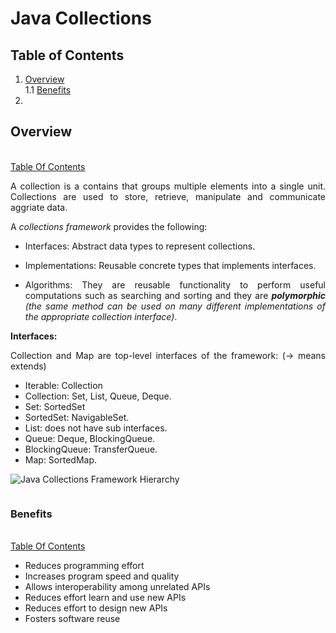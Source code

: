 # **Java Collections**

<div style="text-align: justify">

## **Table of Contents**

1. [Overview](#overview) </br> 
   1.1 [Benefits](#benefits) </br> 
2. 


## **Overview**

</br> [Table Of Contents](#table-of-contents) </br>

A collection is a contains that groups multiple elements into a single unit. Collections are used to store, retrieve, manipulate and communicate aggriate data.

A *collections framework* provides the following:

- Interfaces: Abstract data types to represent collections.

- Implementations: Reusable concrete types that implements interfaces.

- Algorithms: They are reusable functionality to perform useful computations such as searching and sorting and they are ***polymorphic** (the same method can be used on many different implementations of the appropriate collection interface)*.

**Interfaces:**

Collection and Map are top-level interfaces of the framework: (-> means extends)

- Iterable: Collection
- Collection: Set, List, Queue, Deque.
- Set: SortedSet
- SortedSet: NavigableSet.
- List: does not have sub interfaces.
- Queue: Deque, BlockingQueue.
- BlockingQueue: TransferQueue.
- Map: SortedMap.

![Java Collections Framework Hierarchy](#collections_hierarchy.png.png) </br>

<image type="content" source="collections_hierarchy.png" alt-text="Java Collection Interfaces Hierarchy"></image>

### **Benefits**

</br> [Table Of Contents](#table-of-contents) </br>

- Reduces programming effort
- Increases program speed and quality
- Allows interoperability among unrelated APIs
- Reduces effort learn and use new APIs
- Reduces effort to design new APIs
- Fosters software reuse

</div>